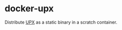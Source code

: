 # docker-upx

Distribute [UPX](https://github.com/upx/upx) as a static binary in a scratch container.
